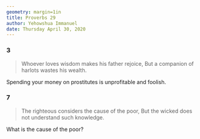 ```yaml
---
geometry: margin=1in
title: Proverbs 29
author: Yehowshua Immanuel
date: Thursday April 30, 2020
---
```


### 3
> Whoever loves wisdom makes his father rejoice,
> But a companion of harlots wastes his wealth.

Spending your money on prostitutes is unprofitable
and foolish.

### 7
> The righteous considers the cause of the poor,
> But the wicked does not understand such knowledge.

What is the cause of the poor?